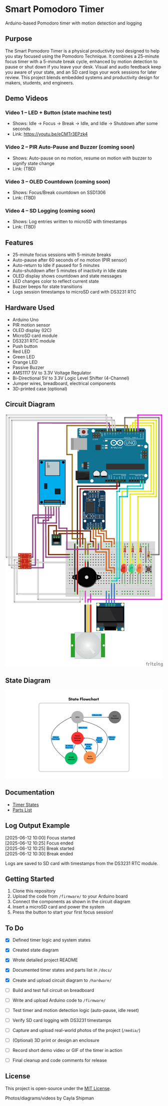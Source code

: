 # Smart Pomodoro Timer
Arduino-based Pomodoro timer with motion detection and logging


## Purpose

The Smart Pomodoro Timer is a physical productivity tool designed to help you stay focused using the Pomodoro Technique. It combines a 25-minute focus timer with a 5-minute break cycle, enhanced by motion detection to pause or shut down if you leave your desk. Visual and audio feedback keep you aware of your state, and an SD card logs your work sessions for later review. This project blends embedded systems and productivity design for makers, students, and engineers.

## Demo Videos

### Video 1 – LED + Button (state machine test)
- Shows: Idle → Focus → Break → Idle, and Idle → Shutdown after some seconds 
- Link: https://youtu.be/eCMTr3EPzk4

### Video 2 – PIR Auto-Pause and Buzzer (coming soon)
- Shows: Auto-pause on no motion, resume on motion with buzzer to signify state change
- Link: (TBD)

### Video 3 – OLED Countdown (coming soon)
- Shows: Focus/Break countdown on SSD1306
- Link: (TBD)

### Video 4 – SD Logging (coming soon)
- Shows: Log entries written to microSD with timestamps
- Link: (TBD)


## Features

- 25-minute focus sessions with 5-minute breaks
- Auto-pause after 60 seconds of no motion (PIR sensor)
- Auto-return to Idle if paused for 5 minutes
- Auto-shutdown after 5 minutes of inactivity in Idle state
- OLED display shows countdown and state messages
- LED changes color to reflect current state
- Buzzer beeps for state transitions
- Logs session timestamps to microSD card with DS3231 RTC


## Hardware Used

- Arduino Uno
- PIR motion sensor
- OLED display (I2C)
- MicroSD card module
- DS3231 RTC module
- Push button
- Red LED
- Green LED
- Orange LED
- Passive Buzzer
- AMS1117 5V to 3.3V Voltage Regulator
- Bi-Directional 5V to 3.3V Logic Level Shifter (4-Channel)
- Jumper wires, breadboard, electrical components
- 3D-printed case (optional)


## Circuit Diagram

![Circuit Diagram](hardware/Smart-Pomodoro-Timer_Diagram.png)


## State Diagram

![State Diagram](docs/state-diagram.png)


## Documentation

- [Timer States](docs/states-and-behavior.pdf)
- [Parts List](docs/parts-for-timer.pdf)


## Log Output Example
[2025-06-12 10:00] Focus started<br>
[2025-06-12 10:25] Focus ended<br>
[2025-06-12 10:25] Break started<br>
[2025-06-12 10:30] Break ended<br>

Logs are saved to SD card with timestamps from the DS3231 RTC module.


## Getting Started

1. Clone this repository
2. Upload the code from `/firmware/` to your Arduino board
3. Connect the components as shown in the circuit diagram
4. Insert a microSD card and power the system
5. Press the button to start your first focus session!


## To Do
- [x] Defined timer logic and system states
- [x] Created state diagram
- [x] Wrote detailed project README
- [x] Documented timer states and parts list in `/docs/`
- [x] Create and upload circuit diagram to `/hardware/`
- [ ] Build and test full circuit on breadboard
- [ ] Write and upload Arduino code to `/firmware/`
- [ ] Test timer and motion detection logic (auto-pause, idle reset)
- [ ] Verify SD card logging with DS3231 timestamps
- [ ] Capture and upload real-world photos of the project (`/media/`)
- [ ] (Optional) 3D print or design an enclosure
- [ ] Record short demo video or GIF of the timer in action
- [ ] Final cleanup and code comments for release


## License

This project is open-source under the [MIT License](LICENSE).

Photos/diagrams/videos by Cayla Shipman


